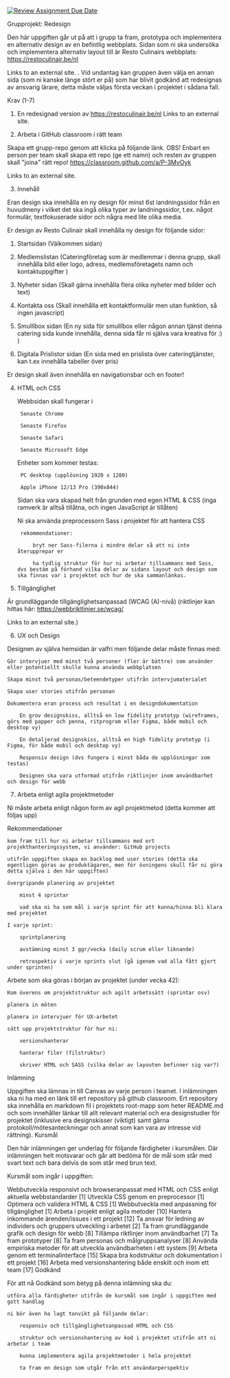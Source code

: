 [![Review Assignment Due Date](https://classroom.github.com/assets/deadline-readme-button-24ddc0f5d75046c5622901739e7c5dd533143b0c8e959d652212380cedb1ea36.svg)](https://classroom.github.com/a/P-3MvOyk)


Grupprojekt: Redesign

Den här uppgiften går ut på att i grupp ta fram, prototypa och implementera en alternativ design av en befintlig webbplats. Sidan som ni ska undersöka och implementera alternativ layout till är Resto Culinairs webbplats: https://restoculinair.be/nl

Links to an external site. . Vid undantag kan gruppen även välja en annan sida (som ni kanske länge stört er på) som har blivit godkänd att redesignas av ansvarig lärare, detta måste väljas första veckan i projektet i sådana fall.


Krav (1-7)
1. En redesignad version av https://restoculinair.be/nl
Links to an external site. 

 
2. Arbeta i GitHub classroom i rätt team

Skapa ett grupp-repo genom att klicka på följande länk. OBS! Enbart en person per team skall skapa ett repo (ge ett namn) och resten av gruppen skall "joina" rätt repo! https://classroom.github.com/a/P-3MvOyk

Links to an external site. 

 
3. Innehåll

Eran design ska innehålla en ny design för minst 6st landningssidor från en huvudmeny i vilket det ska ingå olika typer av landningssidor, t.ex. något formulär, textfokuserade sidor och några med lite olika media.

Er design av Resto Culinair skall innehålla ny design för följande sidor:

1. Startsidan (Välkommen sidan)

2. Medlemslistan (Cateringföretag som är medlemmar i denna grupp, skall innehålla bild eller logo, adress, medlemsföretagets namn och  kontaktuppgifter )

3. Nyheter sidan (Skall gärna innehålla flera olika nyheter med bilder och text)

4. Kontakta oss (Skall innehålla ett kontaktformulär men utan funktion, så ingen javascript)

5. Smulllbox sidan (En ny sida för smulllbox eller någon annan tjänst denna catering sida kunde innehålla, denna sida får ni själva vara kreativa för :) )

6. Digitala Prislistor sidan (En sida med en prislista över cateringtjänster, kan t.ex innehålla tabeller över pris)

 
Er design skall även innehålla en navigationsbar och en footer!

 
4. HTML och CSS

    Webbsidan skall fungerar i

        Senaste Chrome

        Senaste Firefox

        Senaste Safari

        Senaste Microsoft Edge

    Enheter som kommer testas:

        PC desktop (upplösning 1920 x 1280)

        Apple iPhone 12/13 Pro (390x844)

    Sidan ska vara skapad helt från grunden med egen HTML & CSS (inga ramverk är alltså tillåtna, och ingen JavaScript är tillåten)

    Ni ska använda preprocessorn Sass i projektet för att hantera CSS

        rekommendationer:

            bryt ner Sass-filerna i mindre delar så att ni inte återupprepar er

            ha tydlig struktur för hur ni arbetar tillsammans med Sass, dvs bestäm på förhand vilka delar av sidans layout och design som ska finnas var i projektet och hur de ska sammanlänkas.

 
5. Tillgänglighet

Är grundläggande tillgänglighetsanpassad (WCAG (A)-nivå) (riktlinjer kan hittas här: https://webbriktlinjer.se/wcag/

Links to an external site.)

 
6. UX och Design

Designen av själva hemsidan är valfri men följande delar måste finnas med:

    Gör intervjuer med minst två personer (fler är bättre) som använder eller potentiellt skulle kunna använda webbplatsen

    Skapa minst två personas/beteendetyper utifrån intervjumaterialet

    Skapa user stories utifrån personan

    Dokumentera eran process och resultat i en designdokumentation

        En grov designskiss, alltså en low fidelity prototyp (wireframes, görs med papper och penna, ritprogram eller Figma, både mobil och desktop vy)

        En detaljerad designskiss, alltså en high fidelity prototyp (i Figma, för både mobil och desktop vy)

        Responsiv design (dvs fungera i minst båda de upplösningar som testas)

        Designen ska vara utformad utifrån riktlinjer inom användbarhet och design för webb

 
7. Arbeta enligt agila projektmetoder

Ni måste arbeta enligt någon form av agil projektmetod (detta kommer att följas upp)

 

Rekommendationer

    kom fram till hur ni arbetar tillsammans med ert projekthanteringssystem, vi använder: GitHub projects

    utifrån uppgiften skapa en backlog med user stories (detta ska egentligen göras av produktägaren, men för övningens skull får ni göra detta själva i den här uppgiften)

    övergripande planering av projektet

        minst 4 sprintar

        vad ska ni ha som mål i varje sprint för att kunna/hinna bli klara med projektet

    I varje sprint:

        sprintplanering

        avstämning minst 3 ggr/vecka (daily scrum eller liknande)

        retrospektiv i varje sprints slut (gå igenom vad alla fått gjort under sprinten)

Arbete som ska göras i början av projektet (under vecka 42):

    Kom överens om projektstruktur och agilt arbetssätt (sprintar osv)

    planera in möten

    planera in intervjuer för UX-arbetet

    sätt upp projektstruktur för hur ni:

        versionshanterar

        hanterar filer (filstruktur)

        skriver HTML och SASS (vilka delar av layouten befinner sig var?)

Inlämning

Uppgiften ska lämnas in till Canvas av varje person i teamet. I inlämningen ska ni ha med en länk till ert repository på github classroom. Ert repository ska innehålla en markdown fil i projektets root-mapp som heter README.md och som innehåller länkar till allt relevant material och era designstudier för projektet (inklusive era designskisser (viktigt) samt gärna protokoll/mötesanteckningar och annat som kan vara av intresse vid rättning).
Kursmål

Den här inlämningen ger underlag för följande färdigheter i kursmålen. Där inlämningen helt motsvarar och går att bedöma för de mål som står med svart text och bara delvis de som står med brun text.

Kursmål som ingår i uppgiften:


Webbutveckla responsivt och browseranpassat med HTML och CSS enligt aktuella webbstandarder [1]
Utveckla CSS genom en preprocessor [1]
Optimera och validera HTML & CSS [1]
Webbutveckla med anpassning för tillgänglighet [1]
Arbeta i projekt enligt agila metoder [10]
Hantera inkommande ärenden/issues i ett projekt [12]
Ta ansvar för ledning av individers och gruppers utveckling i arbetet [2]
Ta fram grundläggande grafik och design för webb [8]
Tillämpa riktlinjer inom användbarhet [7]
Ta fram prototyper [8]
Ta fram personas och målgruppsanalyser [8]
Använda empiriska metoder för att utveckla användbarheten i ett system [9]
Arbeta genom ett terminalinterface [15]
Skapa bra kodstruktur och dokumentation i ett projekt [16]
Arbeta med versionshantering både enskilt och inom ett team [17]
Godkänd

För att nå Godkänd som betyg på denna inlämning ska du:

    utföra alla färdigheter utifrån de kursmål som ingår i uppgiften med gott handlag

    ni bör även ha lagt tonvikt på följande delar:

        responsiv och tillgänglighetsanpassad HTML och CSS

        struktur och versionshantering av kod i projektet utifrån att ni arbetar i team

        kunna implementera agila projektmetoder i hela projektet

        ta fram en design som utgår från ett användarperspektiv
